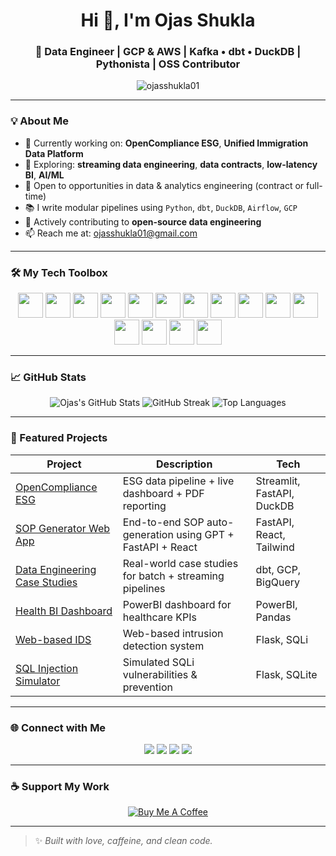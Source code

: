 <h1 align="center">Hi 👋, I'm Ojas Shukla</h1>
<h3 align="center">🚀 Data Engineer | GCP & AWS | Kafka • dbt • DuckDB | Pythonista | OSS Contributor</h3>

<p align="center">
  <img src="https://komarev.com/ghpvc/?username=ojasshukla01&label=Profile%20views&color=0e75b6&style=flat" alt="ojasshukla01" />
</p>

---

### 💡 About Me

- 🔭 Currently working on: **OpenCompliance ESG**, **Unified Immigration Data Platform**
- 🧪 Exploring: **streaming data engineering**, **data contracts**, **low-latency BI**, **AI/ML**
- 💼 Open to opportunities in data & analytics engineering (contract or full-time)
- 📚 I write modular pipelines using `Python`, `dbt`, `DuckDB`, `Airflow`, `GCP`
- 🎯 Actively contributing to **open-source data engineering**
- 📫 Reach me at: ojasshukla01@gmail.com

---

### 🛠️ My Tech Toolbox

<p align="center">
  <img src="https://cdn.jsdelivr.net/gh/devicons/devicon/icons/python/python-original.svg" width="40" />
  <img src="https://cdn.jsdelivr.net/gh/devicons/devicon/icons/googlecloud/googlecloud-original.svg" width="40"/>
  <img src="https://cdn.jsdelivr.net/gh/devicons/devicon@latest/icons/amazonwebservices/amazonwebservices-original-wordmark.svg" width="40"/>
  <img src="https://cdn.jsdelivr.net/gh/devicons/devicon/icons/docker/docker-original.svg" width="40"/>
  <img src="https://cdn.jsdelivr.net/gh/devicons/devicon/icons/bash/bash-original.svg" width="40"/>
  <img src="https://cdn.jsdelivr.net/gh/devicons/devicon/icons/git/git-original.svg" width="40"/>
  <img src="https://cdn.jsdelivr.net/gh/devicons/devicon/icons/postgresql/postgresql-original.svg" width="40"/>
  <img src="https://cdn.jsdelivr.net/gh/devicons/devicon/icons/mysql/mysql-original.svg" width="40"/>
  <img src="https://cdn.jsdelivr.net/gh/devicons/devicon@latest/icons/apacheairflow/apacheairflow-original.svg" width="40" />    
  <img src="https://cdn.jsdelivr.net/gh/devicons/devicon/icons/mongodb/mongodb-original.svg" width="40"/>
  <img src="https://cdn.jsdelivr.net/gh/devicons/devicon@latest/icons/apachekafka/apachekafka-original.svg" width="40"/>
  <img src="https://cdn.jsdelivr.net/gh/devicons/devicon/icons/fastapi/fastapi-original.svg" width="40"/>
  <img src="https://cdn.jsdelivr.net/gh/devicons/devicon/icons/javascript/javascript-original.svg" width="40"/>
  <img src="https://cdn.jsdelivr.net/gh/devicons/devicon/icons/html5/html5-original.svg" width="40"/>
  <img src="https://cdn.jsdelivr.net/gh/devicons/devicon/icons/css3/css3-original.svg" width="40"/>
</p>

---

### 📈 GitHub Stats

<p align="center">
  <img src="https://github-readme-stats.vercel.app/api?username=ojasshukla01&show_icons=true&theme=radical" alt="Ojas's GitHub Stats" />
  <img src="https://github-readme-streak-stats.herokuapp.com/?user=ojasshukla01&theme=radical" alt="GitHub Streak" />
  <img src="https://github-readme-stats.vercel.app/api/top-langs/?username=ojasshukla01&layout=compact&theme=radical" alt="Top Languages" />
</p>

---

### 🧠 Featured Projects

| Project | Description | Tech |
|--------|-------------|------|
| [OpenCompliance ESG](https://github.com/ojasshukla01/opencompliance-esg) | ESG data pipeline + live dashboard + PDF reporting | Streamlit, FastAPI, DuckDB |
| [SOP Generator Web App](https://github.com/ojasshukla01/sop-generator-frontend) | End-to-end SOP auto-generation using GPT + FastAPI + React | FastAPI, React, Tailwind |
| [Data Engineering Case Studies](https://github.com/ojasshukla01/data-engineering-case-studies) | Real-world case studies for batch + streaming pipelines | dbt, GCP, BigQuery |
| [Health BI Dashboard](https://github.com/ojasshukla01/health-analytics-bi-dashboard) | PowerBI dashboard for healthcare KPIs | PowerBI, Pandas |
| [Web-based IDS](https://github.com/ojasshukla01/web-bases-analysis-intrusion-detection-system) | Web-based intrusion detection system | Flask, SQLi |
| [SQL Injection Simulator](https://github.com/ojasshukla01/sql-injection) | Simulated SQLi vulnerabilities & prevention | Flask, SQLite |

---

### 🌐 Connect with Me

<p align="center">
  <a href="https://www.linkedin.com/in/ojasshukla01"><img src="https://img.shields.io/badge/-LinkedIn-0077B5?style=for-the-badge&logo=linkedin&logoColor=white"/></a>
  <a href="mailto:ojasshukla01@gmail.com"><img src="https://img.shields.io/badge/-Gmail-D14836?style=for-the-badge&logo=gmail&logoColor=white"/></a>
  <a href="https://instagram.com/ojas_shukla"><img src="https://img.shields.io/badge/-Instagram-E4405F?style=for-the-badge&logo=instagram&logoColor=white"/></a>
  <a href="https://github.com/ojasshukla01?tab=repositories"><img src="https://img.shields.io/badge/-GitHub-181717?style=for-the-badge&logo=github&logoColor=white"/></a>
</p>

---

### ☕ Support My Work

<p align="center">
  <a href="https://buymeacoffee.com/ojasshuklav" target="_blank">
    <img src="https://img.shields.io/badge/-Buy%20me%20a%20coffee-ea4aaa?style=for-the-badge&logo=buy-me-a-coffee&logoColor=white" alt="Buy Me A Coffee"/>
  </a>
</p>

---

> ✨ *Built with love, caffeine, and clean code.*
